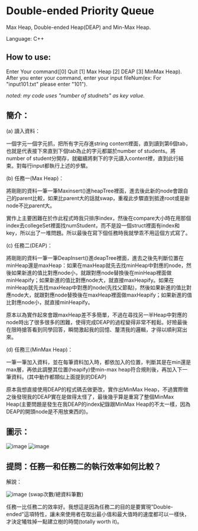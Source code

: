 # Double-ended Priority Queue
Max Heap, Double-ended Heap(DEAP) and Min-Max Heap. 

Language: C++
## How to use: 
Enter Your command([0] Quit [1] Max Heap [2] DEAP [3] MinMax Heap). After you enter your command, enter your input fileNum(ex: For "input101.txt" please enter "101").

*noted: my code uses "number of studnets" as key value.*



## 簡介：
(a) 讀入資料：

一個字元一個字元抓，把所有字元存進string content裡面，直到讀到第6個tab，也就是代表接下來直到下個tab為止的字元都屬於number of students。將number of student分開存，就繼續將剩下的字元讀入content裡，直到此行結束。對每行input都執行上述的步驟。

(b) 任務一(Max Heap)：

將剛剛的資料一筆一筆Maxinsert()進heapTree裡面，進去後此新的node會跟自己的parent比較，如果比parent大的話就swap，重複此步驟直到抵達root或是新node不比parent大。

實作上主要困難在於作此程式時我只排序index，然後在compare大小時在用那個index去collegeSet裡面找numStudent，而不是設一個struct裡面有index和key，所以出了一堆問題。所以最後在寫下個任務時我就學乖不用這個方式寫了。

(c) 任務二(DEAP)：

將剛剛的資料一筆一筆DeapInsert()進deapTree裡面，進去之後先判斷位置在minHeap還是maxHeap：如果在maxHeap就先去找minHeap中對應的node，然後如果新進的值比對應node小，就跟對應node替換後在minHeap裡面做minHeapify；如果新進的值比對應node大，就直接maxHeapify。如果在minHeap就先去找maxHeap中對應的node(先找父節點)，然後如果新進的值比對應node大，就跟對應node替換後在maxHeap裡面做maxHeapify；如果新進的值比對應node小，就直接minHeapify。

原本以為實作起來會跟maxHeap差不多簡單，不過在尋找另一半Heap中對應的node時出了很多很多的困難，使得完成DEAP的過程變得非常不輕鬆。好險最後在限時搶答看到同學回答，瞬間激起我的回憶、釐清我的邏輯，才得以順利寫出來。

(d) 任務三(MinMax Heap)：

一筆一筆加入資料，並在每筆資料加入時，都依加入的位置，判斷其是在min還是max層，再依此調整其位置(heapify)使min-max heap符合規則後，再加入下一筆資料。(其中動作都類似上面提到的DEAP)

原本我想直接使用DEAP的程式碼去做更改，實作出MinMax Heap，不過實際做之後發現我的DEAP實在是做得太怪了，最後幾乎算是重寫了整個MinMax Heap(主要問題是發生在我DEAP的index紀錄跟MinMax Heap的不太一樣，因為DEAP的開頭node是不用放東西的)。

## 圖示：
![image](https://github.com/PBoy20511/Double-ended-Priority-Queue/blob/main/temp/任務一MaxHeap流程圖.jpg)
![image](https://github.com/PBoy20511/Double-ended-Priority-Queue/blob/main/temp/任務二DEAP流程圖.jpg)

## 提問：任務一和任務二的執行效率如何比較？
解說：

![image](https://github.com/PBoy20511/Double-ended-Priority-Queue/blob/main/temp/messageImage_1646709323512.jpg)
(swap次數/總資料筆數)

任務一比任務二的效率好。我想這是因為任務二的目的是要實現”Double-ended”這項特性，讓未來使用者在取出最小值和最大值時的速度都可以一樣快，才決定犧牲掉一點建立樹的時間(totally worth it)。
